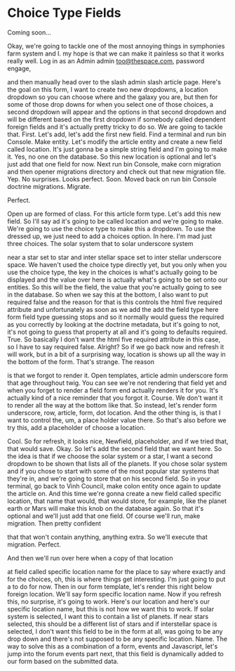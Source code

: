 # Choice Type Fields

Coming soon...

Okay, we're going to tackle one of the most annoying things in symphonies farm system and I. my hope is that we can make it painless so that it works really well. Log in as an Admin admin too@thespace.com, password engage, 

and then manually head over to the slash admin slash article page. Here's the goal on this form, I want to create two new dropdowns, a location dropdown so you can choose where and the galaxy you are, but then for some of those drop downs for when you select one of those choices, a second dropdown will appear and the options in that second dropdown and will be different based on the first dropdown if somebody called dependent foreign fields and it's actually pretty tricky to do so. We are going to tackle that. First. Let's add, let's add the first new field. Find a terminal and run bin Console. Make entity. Let's modify the article entity and create a new field called location. It's just gonna be a simple string field and I'm going to make it. Yes, no one on the database. So this new location is optional and let's just add that one field for now. Next run bin Console, make corn migration and then opener migrations directory and check out that new migration file. Yep. No surprises. Looks perfect. Soon. Moved back on run bin Console doctrine migrations. Migrate. 

Perfect. 

Open up are formed of class. For this article form type. Let's add this new field. So I'll say ad it's going to be called location and we're going to make. We're going to use the choice type to make this a dropdown. To use the dressed up, we just need to add a choices option. In here. I'm mad just three choices. The solar system that to solar underscore system 

near a star set to star and inter stellar space set to inter stellar underscore space. We haven't used the choice type directly yet, but you only when you use the choice type, the key in the choices is what's actually going to be displayed and the value over here is actually what's going to be set onto our entities. So this will be the field, the value that you're actually going to see in the database. So when we say this at the bottom, I also want to put required false and the reason for that is this controls the html five required attribute and unfortunately as soon as we add the add the field type here form field type guessing stops and so it normally would guess the required as you correctly by looking at the doctrine metadata, but it's going to not, it's not going to guess that property at all and it's going to defaults required. True. So basically I don't want the html five required attribute in this case, so I have to say required false. Alright? So if we go back now and refresh it will work, but in a bit of a surprising way, location is shows up all the way in the bottom of the form. That's strange. The reason 

is that we forgot to render it. Open templates, article admin underscore form that age throughout twig. You can see we're not rendering that field yet and when you forget to render a field form end actually renders it for you. It's actually kind of a nice reminder that you forgot it. Course. We don't want it to render all the way at the bottom like that. So instead, let's render form underscore, row, article, form, dot location. And the other thing is, is that I want to control the, um, a place holder value there. So that's also before we try this, add a placeholder of choose a location. 

Cool. So for refresh, it looks nice, Newfield, placeholder, and if we tried that, that would save. Okay. So let's add the second field that we want here. So the idea is that if we choose the solar system or a star, I want a second dropdown to be shown that lists all of the planets. If you chose solar system and if you chose to start with some of the most popular star systems that they're in, and we're going to store that on his second field. So in your terminal, go back to Vinh Council, make colon entity once again to update the article on. And this time we're gonna create a new field called specific location, that name that would, that would store, for example, like the planet earth or Mars will make this knob on the database again. So that it's optional and we'll just add that one field. Of course we'll run, make migration. Then pretty confident 

that that won't contain anything, anything extra. So we'll execute that migration. Perfect. 

And then we'll run over here when a copy of that location 

at field called specific location name for the place to say where exactly and for the choices, oh, this is where things get interesting. I'm just going to put a to do for now. Then in our form template, let's render this right below foreign location. We'll say form specific location name. Now if you refresh this, no surprise, it's going to work. Here's our location and here's our specific location name, but this is not how we want this to work. If solar system is selected, I want this to contain a list of planets. If near stars selected, this should be a different list of stars and if interstellar space is selected, I don't want this field to be in the form at all, was going to be any drop down and there's not supposed to be any specific location. Name. The way to solve this as a combination of a form, events and Javascript, let's jump into the forum events part next, that this field is dynamically added to our form based on the submitted data.